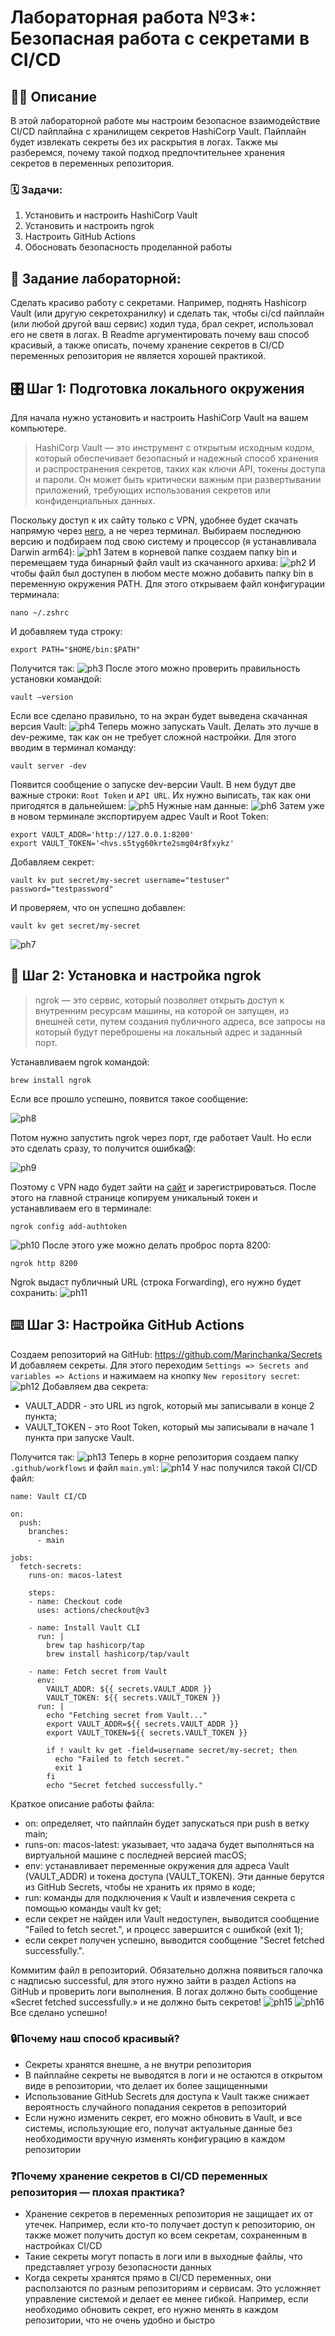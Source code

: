 # Лабораторная работа №3*: Безопасная работа с секретами в CI/CD

## ✍🏻 Описание

В этой лабораторной работе мы настроим безопасное взаимодействие CI/CD пайплайна с хранилищем секретов HashiCorp Vault. Пайплайн будет извлекать секреты без их раскрытия в логах. Также мы разберемся, почему такой подход предпочтительнее хранения секретов в переменных репозитория.
### 🗓️ Задачи:
1. Установить и настроить HashiCorp Vault
2. Установить и настроить ngrok
3. Настроить GitHub Actions
4. Обосновать безопасность проделанной работы

## 📝 Задание лабораторной:
Сделать красиво работу с секретами. Например, поднять Hashicorp Vault (или другую секретохранилку) и сделать так, чтобы ci/cd пайплайн (или любой другой ваш сервис) ходил туда, брал секрет, использовал его не светя в логах. В Readme аргументировать почему ваш способ красивый, а также описать, почему хранение секретов в CI/CD переменных репозитория не является хорошей практикой.
## 🎛️ Шаг 1: Подготовка локального окружения
Для начала нужно установить и настроить HashiCorp Vault на вашем компьютере. 
> HashiCorp Vault — это инструмент с открытым исходным кодом, который обеспечивает безопасный и надежный способ хранения и распространения секретов, таких как ключи API, токены доступа и пароли. Он может быть критически важным при развертывании приложений, требующих использования секретов или конфиденциальных данных.

Поскольку доступ к их сайту только с VPN, удобнее будет скачать напрямую через [него](http://c-releases.hashicorp.com/vault/1.18.2/), а не через терминал. Выбираем последнюю версию и подбираем под свою систему и процессор (я устанавливала Darwin arm64):
![ph1](https://github.com/SofiaBerezina/DevOps/blob/main/Лабораторная%20работа%20№3*/images/Снимок%20экрана%202024-11-29%20в%2019.35.00.png)
Затем в корневой папке создаем папку bin и перемещаем туда бинарный файл vault из скачанного архива:
![ph2](https://github.com/SofiaBerezina/DevOps/blob/main/Лабораторная%20работа%20№3*/images/Снимок%20экрана%202024-11-29%20в%2019.36.52.png)
И чтобы файл был доступен в любом месте можно добавить папку bin в переменную окружения PATH. Для этого открываем файл конфигурации терминала:
```
nano ~/.zshrc
```
И добавляем туда строку:
```
export PATH="$HOME/bin:$PATH"
```
Получится так:
![ph3](https://github.com/SofiaBerezina/DevOps/blob/main/Лабораторная%20работа%20№3*/images/Снимок%20экрана%202024-11-29%20в%2019.58.47.png)
После этого можно проверить правильность установки командой:
```
vault –version
```
Если все сделано правильно, то на экран будет выведена скачанная версия Vault:
![ph4](https://github.com/SofiaBerezina/DevOps/blob/main/Лабораторная%20работа%20№3*/images/Снимок%20экрана%202024-11-29%20в%2019.59.28.png)
Теперь можно запускать Vault. Делать это лучше в dev-режиме, так как он не требует сложной настройки. Для этого вводим в терминал команду:
```
vault server -dev
```
Появится сообщение о запуске dev-версии Vault. В нем будут две важные строки: ```Root Token``` и ```API URL```. Их нужно выписать, так как они пригодятся в дальнейшем:
![ph5](https://github.com/SofiaBerezina/DevOps/blob/main/Лабораторная%20работа%20№3*/images/Снимок%20экрана%202024-11-29%20в%2020.01.15.png)
Нужные нам данные:
![ph6](https://github.com/SofiaBerezina/DevOps/blob/main/Лабораторная%20работа%20№3*/images/Снимок%20экрана%202024-11-29%20в%2020.04.18.png)
Затем уже в новом терминале экспортируем адрес Vault и Root Token:
```
export VAULT_ADDR='http://127.0.0.1:8200'
export VAULT_TOKEN='<hvs.s5tyg60krte2smg04r8fxykz'
```
Добавляем секрет:
```
vault kv put secret/my-secret username="testuser" password="testpassword"
```
И проверяем, что он успешно добавлен:
```
vault kv get secret/my-secret
```
![ph7](https://github.com/SofiaBerezina/DevOps/blob/main/Лабораторная%20работа%20№3*/images/Снимок%20экрана%202024-11-29%20в%2020.08.19.png)

## 📡 Шаг 2: Установка и настройка ngrok
> ngrok — это сервис, который позволяет открыть доступ к внутренним ресурсам машины, на которой он запущен, из внешней сети, путем создания публичного адреса, все запросы на который будут переброшены на локальный адрес и заданный порт.

Устанавливаем ngrok командой:
```
brew install ngrok
```
Если все прошло успешно, появится такое сообщение:

![ph8](https://github.com/SofiaBerezina/DevOps/blob/main/Лабораторная%20работа%20№3*/images/Снимок%20экрана%202024-11-29%20в%2021.49.42.png)

Потом нужно запустить ngrok через порт, где работает Vault. Но если это сделать сразу, то получится ошибка😱:

![ph9](https://github.com/SofiaBerezina/DevOps/blob/main/Лабораторная%20работа%20№3*/images/Снимок%20экрана%202024-11-29%20в%2021.55.38.png)


Поэтому с VPN надо будет зайти на [сайт](https://dashboard.ngrok.com/signup) и зарегистрироваться. После этого на главной странице копируем уникальный токен и устанавливаем его в терминале:
```
ngrok config add-authtoken
```
![ph10](https://github.com/SofiaBerezina/DevOps/blob/main/Лабораторная%20работа%20№3*/images/Снимок%20экрана%202024-11-29%20в%2021.58.09.png)
После этого уже можно делать проброс порта 8200:
```
ngrok http 8200
```
Ngrok выдаст публичный URL (строка Forwarding), его нужно будет сохранить:
![ph11](https://github.com/SofiaBerezina/DevOps/blob/main/Лабораторная%20работа%20№3*/images/Снимок%20экрана%202024-11-29%20в%2021.59.19.png)
## ⌨️ Шаг 3: Настройка GitHub Actions
Создаем репозиторий на GitHub: https://github.com/Marinchanka/Secrets
И добавляем секреты. Для этого переходим ```Settings => Secrets and variables => Actions``` и нажимаем на кнопку ```New repository secret```:
![ph12](https://github.com/SofiaBerezina/DevOps/blob/main/Лабораторная%20работа%20№3*/images/Снимок%20экрана%202024-11-29%20в%2022.06.15.png)
Добавляем два секрета: 
*	VAULT_ADDR - это URL из ngrok, который мы записывали в конце 2 пункта;
*	VAULT_TOKEN - это Root Token, который мы записывали в начале 1 пункта при запуске Vault.

Получится так:
![ph13](https://github.com/SofiaBerezina/DevOps/blob/main/Лабораторная%20работа%20№3*/images/Снимок%20экрана%202024-11-29%20в%2022.09.20.png)
Теперь в корне репозитория создаем папку ```.github/workflows``` и файл ```main.yml```:
![ph14](https://github.com/SofiaBerezina/DevOps/blob/main/Лабораторная%20работа%20№3*/images/Снимок%20экрана%202024-11-29%20в%2022.17.55.png)
У нас получился такой CI/CD файл:
```
name: Vault CI/CD

on:
  push:
    branches:
      - main

jobs:
  fetch-secrets:
    runs-on: macos-latest

    steps:
    - name: Checkout code
      uses: actions/checkout@v3

    - name: Install Vault CLI
      run: |
        brew tap hashicorp/tap
        brew install hashicorp/tap/vault

    - name: Fetch secret from Vault
      env:
        VAULT_ADDR: ${{ secrets.VAULT_ADDR }}
        VAULT_TOKEN: ${{ secrets.VAULT_TOKEN }}
      run: |
        echo "Fetching secret from Vault..."
        export VAULT_ADDR=${{ secrets.VAULT_ADDR }}
        export VAULT_TOKEN=${{ secrets.VAULT_TOKEN }}
        
        if ! vault kv get -field=username secret/my-secret; then
          echo "Failed to fetch secret."
          exit 1 
        fi
        echo "Secret fetched successfully." 
```

Краткое описание работы файла:
* on: определяет, что пайплайн будет запускаться при push в ветку main;
* runs-on: macos-latest: указывает, что задача будет выполняться на виртуальной машине с последней версией macOS;
* env: устанавливает переменные окружения для адреса Vault (VAULT_ADDR) и токена доступа (VAULT_TOKEN). Эти данные берутся из GitHub Secrets, чтобы не хранить их прямо в коде;
* run: команды для подключения к Vault и извлечения секрета с помощью команды vault kv get;
* если секрет не найден или Vault недоступен, выводится сообщение "Failed to fetch secret.", и процесс завершится с ошибкой (exit 1);
* если секрет получен успешно, выводится сообщение "Secret fetched successfully.".

Коммитим файл в репозиторий. Обязательно должна появиться галочка с надписью successful, для этого нужно зайти в раздел Actions на GitHub и проверить логи выполнения. В логах должно быть сообщение «Secret fetched successfully.» и не должно быть секретов!
![ph15](https://github.com/SofiaBerezina/DevOps/blob/main/Лабораторная%20работа%20№3*/images/Снимок%20экрана%202024-11-29%20в%2022.31.19.png)
![ph16](https://github.com/SofiaBerezina/DevOps/blob/main/Лабораторная%20работа%20№3*/images/Снимок%20экрана%202024-11-29%20в%2023.41.15.png)
Все сделано успешно!

### 🔒Почему наш способ красивый?
- Секреты хранятся внешне, а не внутри репозитория
- В пайплайне секреты не выводятся в логи и не остаются в открытом виде в репозитории, что делает их более защищенными
- Использование GitHub Secrets для доступа к Vault также снижает вероятность случайного попадания секретов в репозиторий
- Если нужно изменить секрет, его можно обновить в Vault, и все системы, использующие его, получат актуальные данные без необходимости вручную изменять конфигурацию в каждом репозитории

### ❓Почему хранение секретов в CI/CD переменных репозитория — плохая практика?
- Хранение секретов в переменных репозитория не защищает их от утечек. Например, если кто-то получает доступ к репозиторию, он также может получить доступ ко всем секретам, сохраненным в настройках CI/CD
- Такие секреты могут попасть в логи или в выходные файлы, что представляет угрозу безопасности данных
- Когда секреты хранятся прямо в CI/CD переменных, они расползаются по разным репозиториям и сервисам. Это усложняет управление системой и делает ее менее гибкой. Например, если необходимо обновить секрет, его нужно менять в каждом репозитории, что не очень удобно и быстро


